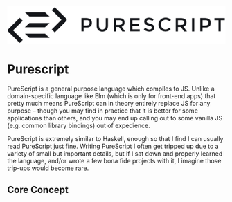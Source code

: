 ![PureScript](https://github.com/purescript/purescript/raw/master/logo.png)

# Purescript
PureScript is a general purpose language which compiles to JS. Unlike a domain-specific language like Elm (which is only for front-end apps) that pretty much means PureScript can in theory entirely replace JS for any purpose – though you may find in practice that it is better for some applications than others, and you may end up calling out to some vanilla JS (e.g. common library bindings) out of expedience.

PureScript is extremely similar to Haskell, enough so that I find I can usually read PureScript just fine. Writing PureScript I often get tripped up due to a variety of small but important details, but if I sat down and properly learned the language, and/or wrote a few bona fide projects with it, I imagine those trip-ups would become rare.


## Core Concept